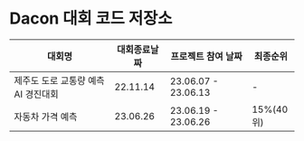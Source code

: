 # Dacon 대회 코드 저장소 

|대회명 | 대회종료날짜  |  프로젝트 참여 날짜 |  최종순위 | 
|------|---|---| ---| 
|제주도 도로 교통량 예측 AI 경진대회| 22.11.14 | 23.06.07 - 23.06.13 | - |
|자동차 가격 예측 | 23.06.26 | 23.06.19 - 23.06.26| 15%(40위) |
